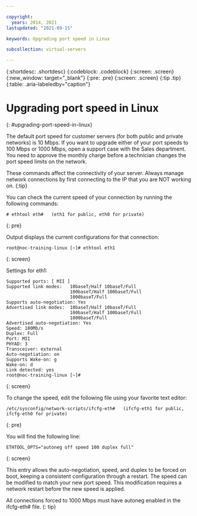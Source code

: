 ```yaml
---

copyright:
  years: 2014, 2021
lastupdated: "2021-09-15"

keywords: Upgrading port speed in Linux

subcollection: virtual-servers

---
```


{:shortdesc: .shortdesc}
{:codeblock: .codeblock}
{:screen: .screen}
{:new_window: target="_blank"}
{:pre: .pre}
{:screen: .screen}
{:tip .tip}
{:table: .aria-labeledby="caption"}

# Upgrading port speed in Linux
{: #upgrading-port-speed-in-linux}

The default port speed for customer servers (for both public and private networks) is 10 Mbps. If you want to upgrade either of your port speeds to 100 Mbps or 1000 Mbps, open a support case with the Sales department. You need to approve the monthly charge before a technician changes the port speed limits on the network.

These commands affect the connectivity of your server. Always manage network connections by first connecting to the IP that you are NOT working on.
{:tip}

You can check the current speed of your connection by running the following commands:

   ```text
   # ethtool eth#   (eth1 for public, eth0 for private)
   ```
   {: pre}

Output displays the current configurations for that connection:

   ```text
   root@noc-training-linux [~]# ethtool eth1
   ```
   {: screen}

Settings for eth1:
   
   ```text
   Supported ports: [ MII ]
   Supported link modes:   10baseT/Half 10baseT/Full
                           100baseT/Half 100baseT/Full
                           1000baseT/Full
   Supports auto-negotiation: Yes
   Advertised link modes:  10baseT/Half 10baseT/Full
                           100baseT/Half 100baseT/Full
                           1000baseT/Full
   Advertised auto-negotiation: Yes
   Speed: 100Mb/s
   Duplex: Full
   Port: MII
   PHYAD: 3
   Transceiver: external
   Auto-negotiation: on
   Supports Wake-on: g
   Wake-on: d
   Link detected: yes
   root@noc-training-linux [~]#
   ```
   {: screen}

To change the speed, edit the following file using your favorite text editor:

   ```text
   /etc/sysconfig/network-scripts/ifcfg-eth#   (ifcfg-eth1 for public, ifcfg-eth0 for private)
   ```
   {: pre}

You will find the following line:

   ```text
   ETHTOOL_OPTS="autoneg off speed 100 duplex full"
   ```
   {: screen}

This entry allows the auto-negotiation, speed, and duplex to be forced on boot, keeping a consistent configuration through a restart.
The speed can be modified to match your new port speed. This modification requires a network restart before the new speed is applied.

All connections forced to 1000 Mbps must have autoneg enabled in the ifcfg-eth# file.
{: tip}
